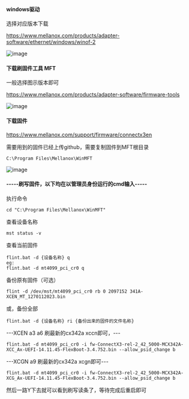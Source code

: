 #### **windows驱动**  

选择对应版本下载

https://www.mellanox.com/products/adapter-software/ethernet/windows/winof-2

![image](https://github.com/Turnedback/OCP2-Pcie/raw/master/img/winof.png)

#### **下载刷固件工具 MFT**  

一般选择图示版本即可

https://www.mellanox.com/products/adapter-software/firmware-tools


![image](https://github.com/Turnedback/OCP2-Pcie/raw/master/img/mft.png)

#### **下载固件**

https://www.mellanox.com/support/firmware/connectx3en

需要用到的固件已经上传github，需要复制固件到MFT根目录

```
C:\Program Files\Mellanox\WinMFT
```


![image](https://github.com/Turnedback/OCP2-Pcie/raw/master/img/cx341firmware.png)

#### **-----刷写固件，以下均在以管理员身份运行的cmd输入-----**

执行命令

```
cd "C:\Program Files\Mellanox\WinMFT"
```

查看设备名称

```
mst status -v
```

查看当前固件

```
flint.bat -d {设备名称} q
eg:
flint.bat -d mt4099_pci_cr0 q
```

备份原有固件（可选）

```
flint -d /dev/mst/mt4099_pci_cr0 rb 0 2097152 341A-XCEN_MT_1270112023.bin
```
或，备份全部
```
flint.bat -d {设备名称} ri {备份出来的固件的文件名称}
```

---XCEN a3 a6 刷最新的cx342a xccn即可，---

```
flint.bat -d mt4099_pci_cr0 -i fw-ConnectX3-rel-2_42_5000-MCX342A-XCC_Ax-UEFI-14.11.45-FlexBoot-3.4.752.bin --allow_psid_change b
```

---XCGN a9 刷最新的cx342a xcgn即可---

```
flint.bat -d mt4099_pci_cr0 -i fw-ConnectX3-rel-2_42_5000-MCX342A-XCG_Ax-UEFI-14.11.45-FlexBoot-3.4.752.bin --allow_psid_change b
```

然后一路Y下去就可以看到刷写读条了，等待完成后重启即可
